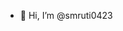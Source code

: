 - 👋 Hi, I’m @smruti0423
  

<!---
smruti0423/smruti0423 is a ✨ special ✨ repository because its `README.md` (this file) appears on your GitHub profile.
You can click the Preview link to take a look at your changes.
--->
